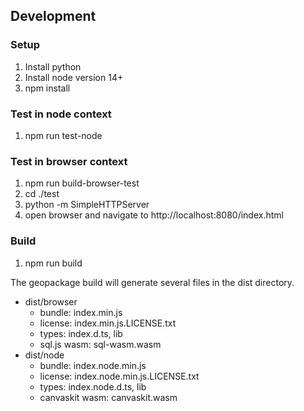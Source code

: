 ## Development

### Setup
1. Install python
2. Install node version 14+
3. npm install

### Test in node context
1. npm run test-node

### Test in browser context
1. npm run build-browser-test
2. cd ./test
3. python -m SimpleHTTPServer
4. open browser and navigate to http://localhost:8080/index.html

### Build
1. npm run build

The geopackage build will generate several files in the dist directory. 
* dist/browser
  * bundle: index.min.js
  * license: index.min.js.LICENSE.txt
  * types: index.d.ts, lib
  * sql.js wasm: sql-wasm.wasm
* dist/node
  * bundle: index.node.min.js
  * license: index.node.min.js.LICENSE.txt
  * types: index.node.d.ts, lib
  * canvaskit wasm: canvaskit.wasm
